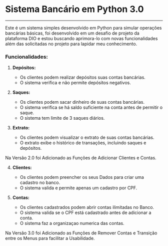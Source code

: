# Sistema Bancário em Python 3.0

---

Este é um sistema simples desenvolvido em Python para simular operações bancárias básicas, foi desenvolvido em um desafio de projeto da plataforma DIO e estou buscando aprimora-lo com novas funcionalidades além das solicitadas no projeto para lapidar meu conhecimento.

### Funcionalidades:

1. **Depósitos:**
   - Os clientes podem realizar depósitos suas contas bancárias.
   - O sistema verifica e não permite depósitos negativos.


2. **Saques:**
   - Os clientes podem sacar dinheiro de suas contas bancárias.
   - O sistema verifica se há saldo suficiente na conta antes de permitir o saque.
   - O sistema tem limite de 3 saques diários.

3. **Extrato:**
   - Os clientes podem visualizar o extrato de suas contas bancárias.
   - O extrato exibe o histórico de transações, incluindo saques e depósitos.

Na Versão 2.0 foi Adicionado as Funções de Adicionar Clientes e Contas.

4. **Clientes:**
   - Os clientes podem preencher os seus Dados para criar uma cadastro no banco.
   - O sistema valida e permite apenas um cadastro por CPF.
  
4. **Contas:**
   - Os clientes cadastrados podem abrir contas ilimitadas no Banco.
   - O sistema valida se o CPF está cadastrado antes de adicionar a conta.
   - O sistema faz a organizaçao numerica das contas.
  
Na Versão 3.0 foi Adicionado as Funções de Remover Contas e Transição entre os Menus para facilitar a Usabilidade.

  
     



